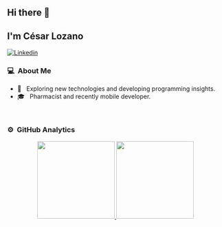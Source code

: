 ## Hi there 👋

## I'm César Lozano
[![Linkedin](https://img.shields.io/badge/-LinkedIn-black?style=for-the-badge&logo=Linkedin)](https://www.linkedin.com/in/cesarlozanolopez/)

### 💻 &nbsp;About Me 

- 🤔 &nbsp; Exploring new technologies and developing programming insights.
- 🎓 &nbsp; Pharmacist and recently mobile developer.

<br>

### ⚙️ &nbsp;GitHub Analytics

<p align="center">
<a href="https://github.com/ArisGuimera">
  <img height="180em" src="https://github-readme-stats-eight-theta.vercel.app/api?username=clozano-dev&show_icons=true&theme=algolia&include_all_commits=true&count_private=true"/>
  <img height="180em" src="https://github-readme-stats-eight-theta.vercel.app/api/top-langs/?username=clozano-dev&layout=compact&langs_count=8&theme=algolia"/>
</a>
</p>
<!--
**clozano-dev/clozano-dev** is a ✨ _special_ ✨ repository because its `README.md` (this file) appears on your GitHub profile.

Here are some ideas to get you started:

- 🔭 I’m currently working on ...
- 🌱 I’m currently learning ...
- 👯 I’m looking to collaborate on ...
- 🤔 I’m looking for help with ...
- 💬 Ask me about ...
- 📫 How to reach me: ...
- 😄 Pronouns: ...
- ⚡ Fun fact: ...
-->
